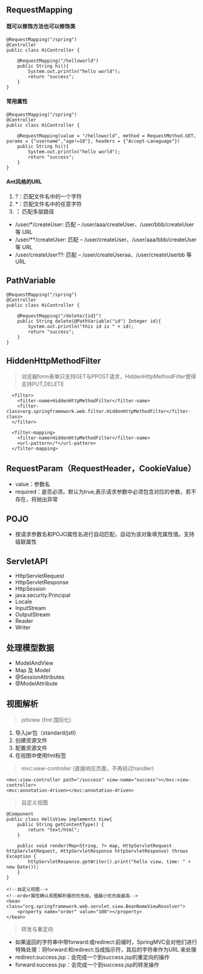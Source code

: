 
## RequestMapping
#### 既可以修饰方法也可以修饰类
```
@RequestMapping("/spring")
@Controller
public class HiController {

    @RequestMapping("/helloworld")
    public String hi(){
        System.out.println("hello world");
        return "success";
    }
}
```
#### 常用属性
```
@RequestMapping("/spring")
@Controller
public class HiController {

    @RequestMapping(value = "/helloworld", method = RequestMethod.GET, params = {"username","age!=10"}, headers = {"Accept-Lanaguage"})
    public String hi(){
        System.out.println("hello world");
        return "success";
    }
}
```
#### Ant风格的URL
1. ?：匹配文件名中的一个字符
2. *：匹配文件名中的任意字符
3. **：** 匹配多层路径

- /user/*/createUser: 匹配 – /user/aaa/createUser、/user/bbb/createUser 等 URL
- /user/**/createUser: 匹配 – /user/createUser、/user/aaa/bbb/createUser 等 URL
- /user/createUser??: 匹配 – /user/createUseraa、/user/createUserbb 等 URL

## PathVariable
```
@RequestMapping("/spring")
@Controller
public class HiController {

    @RequestMapping("/delete/{id}")
    public String delete(@PathVariable("id") Integer id){
        System.out.println("this id is " + id);
        return "success";
    }
}
```

## HiddenHttpMethodFilter
> 浏览器form表单只支持GET与PPOST请求，HiddenHttpMethodFilter使得支持PUT,DELETE
```
  <filter>
    <filter-name>HiddenHttpMethodFilter</filter-name>
    <filter-class>org.springframework.web.filter.HiddenHttpMethodFilter</filter-class>
  </filter>

  <filter-mapping>
    <filter-name>HiddenHttpMethodFilter</filter-name>
    <url-pattern>/*</url-pattern>
  </filter-mapping>
```

## RequestParam（RequestHeader，CookieValue）
- value：参数名
- required：是否必须。默认为true,表示请求参数中必须包含对应的参数，若不存在，将抛出异常

## POJO
- 按请求参数名和POJO属性名进行自动匹配，自动为该对象填充属性值。支持级联属性

## ServletAPI
- HttpServletRequest
- HttpServletResponse
- HttpSession
- java.security.Principal
- Locale
- InputStream
- OutputStream
- Reader
- Writer

## 处理模型数据
- ModelAndView
- Map 及 Model
- @SessionAttributes
- @ModelAttribute

## 视图解析
>jstlview (fmt 国际化)

1. 导入jar包（standard/jstl）
2. 创建资源文件
3. 配置资源文件
4. 在视图中使用fmt标签

>mvc:view-controller (直接响应页面，不再经过handler)
```
<mvc:view-controller path="/success" view-name="success"></mvc:view-controller>
<mvc:annotation-driven></mvc:annotation-driven>
```
>自定义视图
```
@Component
public class HelloView implements View{
    public String getContentType() {
        return "text/html";
    }

    public void render(Map<String, ?> map, HttpServletRequest httpServletRequest, HttpServletResponse httpServletResponse) throws Exception {
        httpServletResponse.getWriter().print("hello view, time: " + new Date());
    }
}
```
```
<!--自定义视图-->
<!--order属性确认视图解析器的优先级，值越小优先级越高-->
<bean class="org.springframework.web.servlet.view.BeanNameViewResolver">
    <property name="order" value="100"></property>
</bean>
```
>转发与重定向
* 如果返回的字符串中带forward:或redirect:前缀时，SpringMVC会对他们进行特殊处理：将forward:和redirect:当成指示符，其后的字符串作为URL 来处理
* redirect:success.jsp：会完成一个到success.jsp的重定向的操作
* forward:success.jsp：会完成一个到success.jsp的转发操作